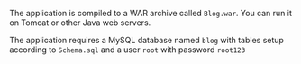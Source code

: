 The application is compiled to a WAR archive called `Blog.war`. You can run it on Tomcat or other Java web servers.

The application requires a MySQL database named `blog` with tables setup according to `Schema.sql` and a user `root` with password `root123`
